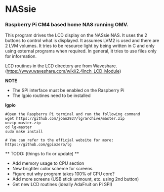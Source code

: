 # NASsie
### Raspberry Pi CM4 based home NAS running OMV.

This program drives the LCD display on the NASsie NAS. It uses the 2 buttons to control what is displayed. It assumes LVM2 is used and there are 2 LVM volumes. It tries to be resource light by being written in C and only using external programs when required. In general, it tries to use files only for information.

LCD routines in the LCD directory are from Waveshare.
(https://www.waveshare.com/wiki/2.4inch_LCD_Module)

**NOTE**
- The SPI interface must be enabled on the Raspberry Pi
- The lgpio routines need to be installed

**lgpio**
```
#Open the Raspberry Pi terminal and run the following command
wget https://github.com/joan2937/lg/archive/master.zip
unzip master.zip
cd lg-master
sudo make install

# You can refer to the official website for more: https://github.com/gpiozero/lg
```

 ** TODO: (things to fix or update) **
 - Add memory usage to CPU section
 - New brighter color scheme for screens
 - Figure out why program takes 100% of CPU core?
 - Add more screens (USB stick unmount, etc. using 2nd button)
 - Get new LCD routines (ideally AdaFruit on Pi SPI)
